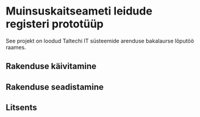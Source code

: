 # Muinsuskaitseameti leidude registeri prototüüp

See projekt on loodud Taltechi IT süsteemide arenduse bakalaurse lõputöö raames.

## Rakenduse käivitamine
## Rakenduse seadistamine
## Litsents
